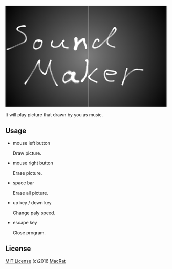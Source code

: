 ![SoundMaker](thumbnail/soundmaker.jpg)

It will play picture that drawn by you as music.

## Usage
- mouse left button

	Draw picture.

- mouse right button

	Erase picture.

- space bar

	Erase all picture.

- up key / down key

	Change paly speed.

- escape key

	Close program.

## License
[MIT License](https://opensource.org/licenses/MIT) (c)2016 [MacRat](http://blanktar.jp)
